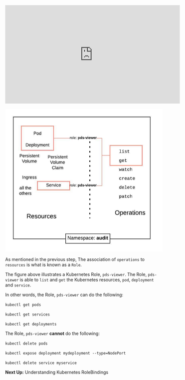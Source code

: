 <iframe width="560" height="315" src="https://www.youtube.com/embed/4QWwdHN4y8w" frameborder="0" allow="accelerometer; autoplay; encrypted-media; gyroscope; picture-in-picture" allowfullscreen></iframe>

![RBAC Roles](https://github.com/reselbob/k8sassets/blob/master/rbac/images/RBAC-Role.jpeg?raw=true)

As mentioned in the previous step,  The association of `operations` to `resources` is what is
known as a `Role`.
 
The figure above illustrates a Kubernetes Role, `pds-viewer`. The Role, `pds-viewer` is able to `list`
and `get` the Kubernetes resources, `pod`, `deployment` and `service`.

In other words, the Role, `pds-viewer` can do the following:

`kubectl get pods`

`kubectl get services`

`kubectl get deployments`

The Role, `pds-viewer` **cannot** do the following:

`kubectl delete pods`

`kubectl expose deployment mydeployment --type=NodePort`

`kubectl delete service myservice`


**Next Up:**  Understanding Kubernetes RoleBindings


